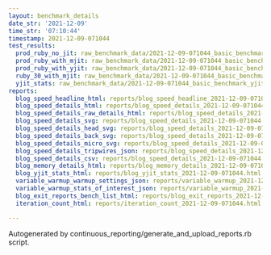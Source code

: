 ```yaml
---
layout: benchmark_details
date_str: '2021-12-09'
time_str: '07:10:44'
timestamp: 2021-12-09-071044
test_results:
  prod_ruby_no_jit: raw_benchmark_data/2021-12-09-071044_basic_benchmark_prod_ruby_no_jit.json
  prod_ruby_with_mjit: raw_benchmark_data/2021-12-09-071044_basic_benchmark_prod_ruby_with_mjit.json
  prod_ruby_with_yjit: raw_benchmark_data/2021-12-09-071044_basic_benchmark_prod_ruby_with_yjit.json
  ruby_30_with_mjit: raw_benchmark_data/2021-12-09-071044_basic_benchmark_ruby_30_with_mjit.json
  yjit_stats: raw_benchmark_data/2021-12-09-071044_basic_benchmark_yjit_stats.json
reports:
  blog_speed_headline_html: reports/blog_speed_headline_2021-12-09-071044.html
  blog_speed_details_html: reports/blog_speed_details_2021-12-09-071044.html
  blog_speed_details_raw_details_html: reports/blog_speed_details_2021-12-09-071044.raw_details.html
  blog_speed_details_svg: reports/blog_speed_details_2021-12-09-071044.svg
  blog_speed_details_head_svg: reports/blog_speed_details_2021-12-09-071044.head.svg
  blog_speed_details_back_svg: reports/blog_speed_details_2021-12-09-071044.back.svg
  blog_speed_details_micro_svg: reports/blog_speed_details_2021-12-09-071044.micro.svg
  blog_speed_details_tripwires_json: reports/blog_speed_details_2021-12-09-071044.tripwires.json
  blog_speed_details_csv: reports/blog_speed_details_2021-12-09-071044.csv
  blog_memory_details_html: reports/blog_memory_details_2021-12-09-071044.html
  blog_yjit_stats_html: reports/blog_yjit_stats_2021-12-09-071044.html
  variable_warmup_warmup_settings_json: reports/variable_warmup_2021-12-09-071044.warmup_settings.json
  variable_warmup_stats_of_interest_json: reports/variable_warmup_2021-12-09-071044.stats_of_interest.json
  blog_exit_reports_bench_list_html: reports/blog_exit_reports_2021-12-09-071044.bench_list.html
  iteration_count_html: reports/iteration_count_2021-12-09-071044.html

---
```

Autogenerated by continuous_reporting/generate_and_upload_reports.rb script.
